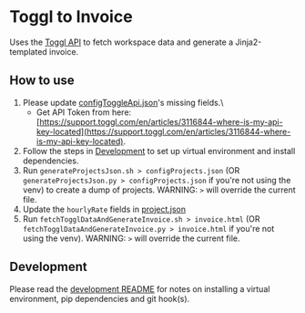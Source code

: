 # Toggl to Invoice

Uses the [Toggl API](https://developers.track.toggl.com/docs/) to fetch workspace data and generate a Jinja2-templated invoice.

## How to use

1. Please update [configToggleApi.json](configToggleApi.json)'s missing fields.\
   - Get API Token from here: [https://support.toggl.com/en/articles/3116844-where-is-my-api-key-located](https://support.toggl.com/en/articles/3116844-where-is-my-api-key-located).
2. Follow the steps in [Development](#development) to set up virtual environment and install dependencies.
3. Run `generateProjectsJson.sh > configProjects.json` (OR `generateProjectsJson.py > configProjects.json` if you're not using the venv) to create a dump of projects. WARNING: `>` will override the current file.
4. Update the `hourlyRate` fields in [project.json](configProjects.json)
5. Run `fetchTogglDataAndGenerateInvoice.sh > invoice.html` (OR `fetchTogglDataAndGenerateInvoice.py > invoice.html` if you're not using the venv). WARNING: `>` will override the current file.

## Development

Please read the [development README](./development/README.md) for notes on installing a virtual environment, pip dependencies and git hook(s).
